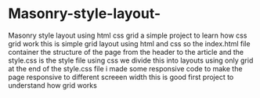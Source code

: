 # Masonry-style-layout-
Masonry style layout using html css grid a simple project to learn how css grid work
this is simple grid layout using html and css 
so the index.html file container the structure of the page from the header to the article 
and the style.css is the style file using css we divide this into layouts using only grid 
at the end of the style.css file  i made some responsive code to make the page responsive to different screeen width 
this is good first project to understand how grid works
